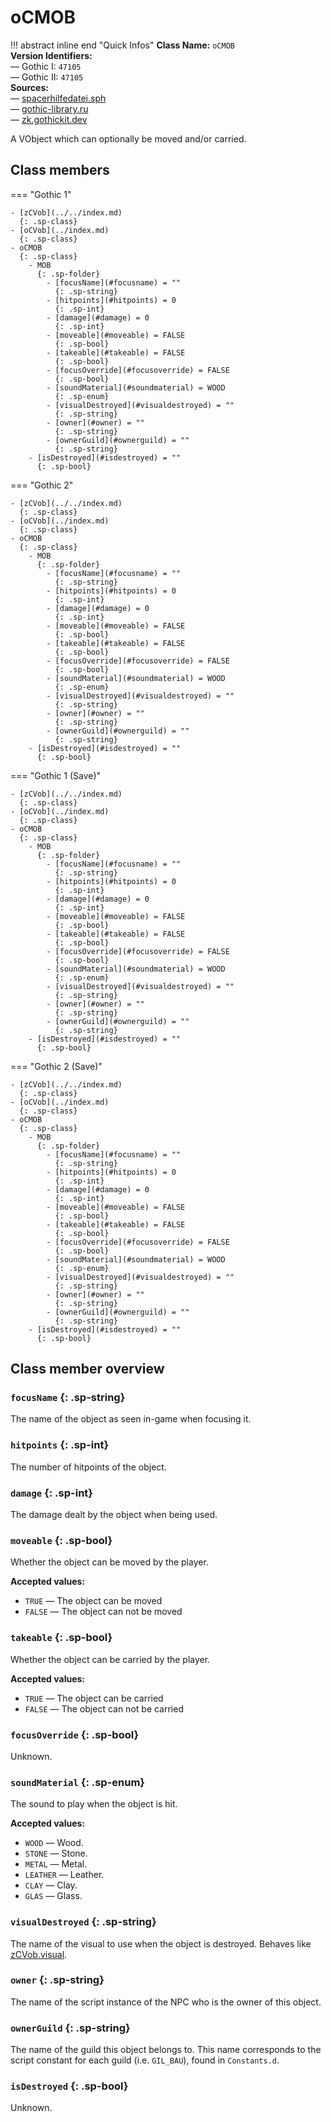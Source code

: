 # oCMOB

!!! abstract inline end "Quick Infos"
    **Class Name:** `oCMOB`<br/>
    **Version Identifiers:**<br />
    — Gothic I: `47105`<br/>
    — Gothic II: `47105`<br/>
    **Sources:**<br/>
    — [spacerhilfedatei.sph](https://wiki.worldofgothic.de/doku.php?id=spacer:hilfedatei)<br/>
    — [gothic-library.ru](http://www.gothic-library.ru/publ/ocmob_class/1-1-0-503)<br/>
    — [zk.gothickit.dev](https://zk.gothickit.dev/engine/objects/oCMOB/)

A VObject which can optionally be moved and/or carried.

## Class members

=== "Gothic 1"

    - [zCVob](../../index.md)
      {: .sp-class}
    - [oCVob](../index.md)
      {: .sp-class}
    - oCMOB
      {: .sp-class}
        - MOB
          {: .sp-folder}
            - [focusName](#focusname) = ""
              {: .sp-string}
            - [hitpoints](#hitpoints) = 0
              {: .sp-int}
            - [damage](#damage) = 0
              {: .sp-int}
            - [moveable](#moveable) = FALSE
              {: .sp-bool}
            - [takeable](#takeable) = FALSE
              {: .sp-bool}
            - [focusOverride](#focusoverride) = FALSE
              {: .sp-bool}
            - [soundMaterial](#soundmaterial) = WOOD
              {: .sp-enum}
            - [visualDestroyed](#visualdestroyed) = ""
              {: .sp-string}
            - [owner](#owner) = ""
              {: .sp-string}
            - [ownerGuild](#ownerguild) = ""
              {: .sp-string}
        - [isDestroyed](#isdestroyed) = ""
          {: .sp-bool}

=== "Gothic 2"

    - [zCVob](../../index.md)
      {: .sp-class}
    - [oCVob](../index.md)
      {: .sp-class}
    - oCMOB
      {: .sp-class}
        - MOB
          {: .sp-folder}
            - [focusName](#focusname) = ""
              {: .sp-string}
            - [hitpoints](#hitpoints) = 0
              {: .sp-int}
            - [damage](#damage) = 0
              {: .sp-int}
            - [moveable](#moveable) = FALSE
              {: .sp-bool}
            - [takeable](#takeable) = FALSE
              {: .sp-bool}
            - [focusOverride](#focusoverride) = FALSE
              {: .sp-bool}
            - [soundMaterial](#soundmaterial) = WOOD
              {: .sp-enum}
            - [visualDestroyed](#visualdestroyed) = ""
              {: .sp-string}
            - [owner](#owner) = ""
              {: .sp-string}
            - [ownerGuild](#ownerguild) = ""
              {: .sp-string}
        - [isDestroyed](#isdestroyed) = ""
          {: .sp-bool}

=== "Gothic 1 (Save)"

    - [zCVob](../../index.md)
      {: .sp-class}
    - [oCVob](../index.md)
      {: .sp-class}
    - oCMOB
      {: .sp-class}
        - MOB
          {: .sp-folder}
            - [focusName](#focusname) = ""
              {: .sp-string}
            - [hitpoints](#hitpoints) = 0
              {: .sp-int}
            - [damage](#damage) = 0
              {: .sp-int}
            - [moveable](#moveable) = FALSE
              {: .sp-bool}
            - [takeable](#takeable) = FALSE
              {: .sp-bool}
            - [focusOverride](#focusoverride) = FALSE
              {: .sp-bool}
            - [soundMaterial](#soundmaterial) = WOOD
              {: .sp-enum}
            - [visualDestroyed](#visualdestroyed) = ""
              {: .sp-string}
            - [owner](#owner) = ""
              {: .sp-string}
            - [ownerGuild](#ownerguild) = ""
              {: .sp-string}
        - [isDestroyed](#isdestroyed) = ""
          {: .sp-bool}

=== "Gothic 2 (Save)"

    - [zCVob](../../index.md)
      {: .sp-class}
    - [oCVob](../index.md)
      {: .sp-class}
    - oCMOB
      {: .sp-class}
        - MOB
          {: .sp-folder}
            - [focusName](#focusname) = ""
              {: .sp-string}
            - [hitpoints](#hitpoints) = 0
              {: .sp-int}
            - [damage](#damage) = 0
              {: .sp-int}
            - [moveable](#moveable) = FALSE
              {: .sp-bool}
            - [takeable](#takeable) = FALSE
              {: .sp-bool}
            - [focusOverride](#focusoverride) = FALSE
              {: .sp-bool}
            - [soundMaterial](#soundmaterial) = WOOD
              {: .sp-enum}
            - [visualDestroyed](#visualdestroyed) = ""
              {: .sp-string}
            - [owner](#owner) = ""
              {: .sp-string}
            - [ownerGuild](#ownerguild) = ""
              {: .sp-string}
        - [isDestroyed](#isdestroyed) = ""
          {: .sp-bool}

## Class member overview

### `focusName` {: .sp-string}

The name of the object as seen in-game when focusing it.

### `hitpoints` {: .sp-int}

The number of hitpoints of the object.

### `damage` {: .sp-int}

The damage dealt by the object when being used.

### `moveable` {: .sp-bool}

Whether the object can be moved by the player.

**Accepted values:**

* `TRUE` — The object can be moved
* `FALSE` — The object can not be moved

### `takeable` {: .sp-bool}

Whether the object can be carried by the player.

**Accepted values:**

* `TRUE` — The object can be carried
* `FALSE` — The object can not be carried

### `focusOverride` {: .sp-bool}

Unknown.

### `soundMaterial` {: .sp-enum}

The sound to play when the object is hit.

**Accepted values:**

* `WOOD` — Wood.
* `STONE` — Stone.
* `METAL` — Metal.
* `LEATHER` — Leather.
* `CLAY` — Clay.
* `GLAS` — Glass.

### `visualDestroyed` {: .sp-string}

The name of the visual to use when the object is destroyed. Behaves like [zCVob.visual](../../index.md#visual).

### `owner` {: .sp-string}

The name of the script instance of the NPC who is the owner of this object.

### `ownerGuild` {: .sp-string}

The name of the guild this object belongs to. This name corresponds to the script constant for
each guild (i.e. `GIL_BAU`), found in `Constants.d`.

### `isDestroyed` {: .sp-bool}

Unknown.
